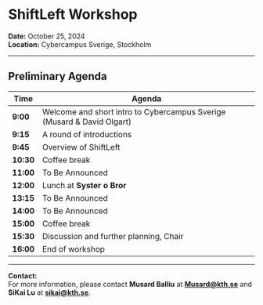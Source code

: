# ShiftLeft Workshop  
**Date:** October 25, 2024  
**Location:** Cybercampus Sverige, Stockholm

---

## Preliminary Agenda

| **Time**   | **Agenda**                                                                                 |
|------------|---------------------------------------------------------------------------------------------|
| **9:00**   | Welcome and short intro to Cybercampus Sverige (Musard & David Olgart)                       |
| **9:15**   | A round of introductions                                                                    |
| **9:45**   | Overview of ShiftLeft                                                                       |
| **10:30**  | Coffee break                                                                                 |
| **11:00**  | To Be Announced |
| **12:00**  | Lunch at **Syster o Bror**                                                                       |
| **13:15**  | To Be Announced |
| **14:00**  | To Be Announced |
| **15:00**  | Coffee break                                                                                 |
| **15:30**  | Discussion and further planning, Chair                                                       |
| **16:00**  | End of workshop                                                                              |

---

**Contact:**  
For more information, please contact **Musard Balliu** at **Musard@kth.se** and **SiKai Lu** at **sikai@kth.se**.  

